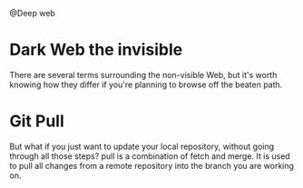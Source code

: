 @Deep web
# Dark Web the invisible
There are several terms surrounding the non-visible Web, 
but it's worth knowing how they differ
if you're planning to browse off the beaten path.
# Git Pull
But what if you just want to update your local repository, without going through all those steps?
pull is a combination of fetch and merge. It is used to pull all changes from a remote repository into the branch you are working on.
